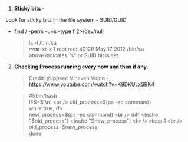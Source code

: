 1) **Sticky bits -**

Look for sticky bits in the file system - SUID/GUID
   - find / -perm -u=s -type f 2>/dev/null <br />
     > ls -l /bin/su <br />
     > rw**s**r-xr-x 1 root root 40128 May 17  2012 /bin/su <br />
     > above indicates "s" or SUID bit is set.<br />


2) **Checking Process running every now and then if any.**

    > Credit: @ippsec Nineveh Video - https://www.youtube.com/watch?v=K9DKULxSBK4

    > #!/bin/bash <br />
    > IFS=$'\n' <br />
    > old_process=$(ps -eo command) <br />
    > while true; do <br />
    > 	new_process=$(ps -eo command) <br />
    > 	diff <(echo "$old_process") <(echo "$new_process") <br />
    > 	sleep 1 <br />
    > 	old_process=$new_process <br />
    > done  <br />
